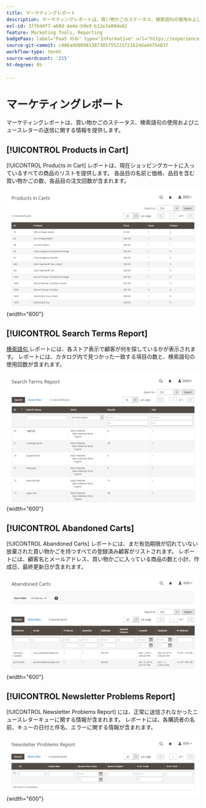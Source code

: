 ```yaml
---
title: マーケティングレポート
description: マーケティングレポートは、買い物かごのステータス、検索語句の使用およびニュースレターの送信に関する情報を提供します。
exl-id: 3ff6d4f7-ab8d-4e4e-b9e9-b12e3a08de62
feature: Marketing Tools, Reporting
badgePaas: label="PaaS のみ" type="Informative" url="https://experienceleague.adobe.com/ja/docs/commerce/user-guides/product-solutions" tooltip="Adobe Commerce on Cloud プロジェクト（Adobeが管理する PaaS インフラストラクチャ）およびオンプレミスプロジェクトにのみ適用されます。"
source-git-commit: c406add80981387305755221f21624dad475e63f
workflow-type: tm+mt
source-wordcount: '215'
ht-degree: 0%

---
```


# マーケティングレポート

マーケティングレポートは、買い物かごのステータス、検索語句の使用およびニュースレターの送信に関する情報を提供します。

## [!UICONTROL Products in Cart]

[!UICONTROL Products in Cart] レポートは、現在ショッピングカートに入っているすべての商品のリストを提供します。 各品目の名前と価格、品目を含む買い物かごの数、各品目の注文回数が含まれます。

![ 買い物かご内の商品レポート ](./assets/products-in-cart.png){width="600"}

## [!UICONTROL Search Terms Report]

[ 検索語句 ](../catalog/search-terms.md#search-terms-report) レポートには、各ストア表示で顧客が何を探しているかが表示されます。 レポートには、カタログ内で見つかった一致する項目の数と、検索語句の使用回数が含まれます。

![ 検索語句レポート ](./assets/search-terms.png){width="600"}

## [!UICONTROL Abandoned Carts]

[!UICONTROL Abandoned Carts] レポートには、まだ有効期限が切れていない放棄された買い物かごを持つすべての登録済み顧客がリストされます。 レポートには、顧客名とメールアドレス、買い物かごに入っている商品の数と小計、作成日、最終更新日が含まれます。

![ 放棄された買い物かごレポート ](./assets/abandoned-carts.png){width="600"}

## [!UICONTROL Newsletter Problems Report]

[!UICONTROL Newsletter Problems Report] には、正常に送信されなかったニュースレターキューに関する情報が含まれます。 レポートには、各購読者の名前、キューの日付と件名、エラーに関する情報が含まれます。

![ ニュースレターの問題レポート ](./assets/newsletter-problems.png){width="600"}
